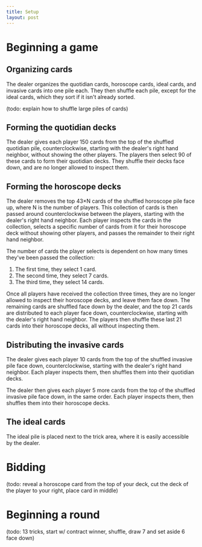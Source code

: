 ```yaml
---
title: Setup
layout: post
---
```


# Beginning a game
## Organizing cards
The dealer organizes the quotidian cards, horoscope cards, ideal cards, and
invasive cards into one pile each. They then shuffle each pile, except for the
ideal cards, which they sort if it isn't already sorted.

(todo: explain how to shuffle large piles of cards)

## Forming the quotidian decks
The dealer gives each player 150 cards from the top of the shuffled quotidian
pile, counterclockwise, starting with the dealer's right hand neighbor, without
showing the other players. The players then select 90 of these cards to form
their quotidian decks. They shuffle their decks face down, and are no longer
allowed to inspect them.

## Forming the horoscope decks
The dealer removes the top 43×N cards of the shuffled horoscope pile face up,
where N is the number of players. This collection of cards is then passed around
counterclockwise between the players, starting with the dealer's right hand
neighbor. Each player inspects the cards in the collection, selects a specific
number of cards from it for their horoscope deck without showing other players,
and passes the remainder to their right hand neighbor.

The number of cards the player selects is dependent on how many times they've
been passed the collection:

1. The first time, they select 1 card.
2. The second time, they select 7 cards.
3. The third time, they select 14 cards.

Once all players have received the collection three times, they are no longer
allowed to inspect their horoscope decks, and leave them face down. The
remaining cards are shuffled face down by the dealer, and the top 21 cards are
distributed to each player face down, counterclockwise, starting with the
dealer's right hand neighbor. The players then shuffle these last 21 cards
into their horoscope decks, all without inspecting them.

## Distributing the invasive cards
The dealer gives each player 10 cards from the top of the shuffled invasive pile
face down, counterclockwise, starting with the dealer's right hand neighbor.
Each player inspects them, then shuffles them into their quotidian decks.

The dealer then gives each player 5 more cards from the top of the shuffled
invasive pile face down, in the same order. Each player inspects them, then
shuffles them into their horoscope decks.

## The ideal cards
The ideal pile is placed next to the trick area, where it is easily accessible
by the dealer.

# Bidding
(todo: reveal a horoscope card from the top of your deck, cut the deck of the
player to your right, place card in middle)

# Beginning a round
(todo: 13 tricks, start w/ contract winner, shuffle, draw 7 and set aside 6 face
down)
